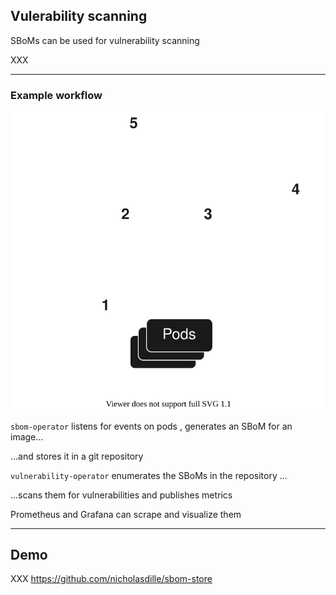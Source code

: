## Vulerability scanning

SBoMs can be used for vulnerability scanning

XXX

---

### Example workflow

![](170_supply_chain_security/sbom-operator/scanning.drawio.svg) <!-- .element: style="float: right; width: 45%;" -->

`sbom-operator` [](https://github.com/ckotzbauer/sbom-operator) listens for events on pods <i class="fa fa-circle-1"></i>, generates an SBoM for an image...

...and stores it in a git repository <i class="fa fa-circle-2"></i>

`vulnerability-operator` [](https://github.com/ckotzbauer/vulnerability-operator) enumerates the SBoMs in the repository <i class="fa fa-circle-3"></i>...

...scans them for vulnerabilities and publishes metrics

Prometheus and Grafana can scrape <i class="fa fa-circle-4"></i> and visualize <i class="fa fa-circle-5"></i> them

---

## Demo

XXX https://github.com/nicholasdille/sbom-store
